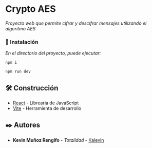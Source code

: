 # Crypto AES

_Proyecto web que permite cifrar y descifrar mensajes utilizando el algoritmo AES_

### 🔧 Instalación

_En el directorio del proyecto, puede ejecutar:_

```
npm i
```
```
npm run dev
```

## 🛠️ Construcción

* [React](https://reactjs.org/) - Librearia de JavaScript
* [Vite](https://vitejs.dev/) - Herramienta de desarrollo

## ✒️ Autores

* **Kevin Muñoz Rengifo** - *Totalidad* - [Kalevin](https://github.com/Kalevins)
